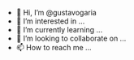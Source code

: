 - 👋 Hi, I’m @gustavogaria
- 👀 I’m interested in ...
- 🌱 I’m currently learning ...
- 💞️ I’m looking to collaborate on ...
- 📫 How to reach me ...

<!---
gustavogaria/gustavogaria is a ✨ special ✨ repository because its `README.md` (this file) appears on your GitHub profile.
You can click the Preview link to take a look at your changes.
--->

